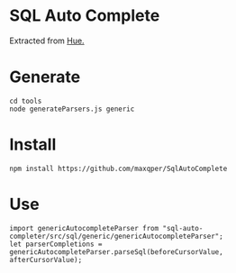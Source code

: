 # SQL Auto Complete

Extracted from [Hue.](https://github.com/cloudera/hue)

# Generate

```
cd tools
node generateParsers.js generic
```

# Install

```
npm install https://github.com/maxqper/SqlAutoComplete
```

# Use

```
import genericAutocompleteParser from "sql-auto-completer/src/sql/generic/genericAutocompleteParser";
let parserCompletions = genericAutocompleteParser.parseSql(beforeCursorValue, afterCursorValue);
```
